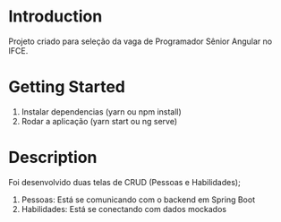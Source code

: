 # Introduction

Projeto criado para seleção da vaga de Programador Sênior Angular no IFCE.

# Getting Started

1. Instalar dependencias (yarn ou npm install)
2. Rodar a aplicação (yarn start ou ng serve)

# Description

Foi desenvolvido duas telas de CRUD (Pessoas e Habilidades);

1. Pessoas: Está se comunicando com o backend em Spring Boot
2. Habilidades: Está se conectando com dados mockados
